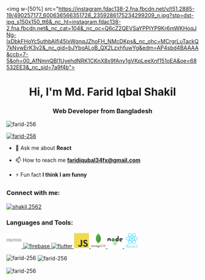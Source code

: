 <img w-[50%] src="https://instagram.fdac138-2.fna.fbcdn.net/v/t51.2885-19/490257177_600636566351728_2359286175234299209_n.jpg?stp=dst-jpg_s150x150_tt6&_nc_ht=instagram.fdac138-2.fna.fbcdn.net&_nc_cat=104&_nc_oc=Q6cZ2QEVSaYPPIYP9Kr6mWKHoqJNg-IxDbkFHoYc5uthbAlfi45lxWqnqJZhoFH_NMcDKps&_nc_ohc=MCrgrLuTackQ7kNvwErK3v2&_nc_gid=bJYboALoB_QX2LzxhfuwYg&edm=AP4sbd4BAAAA&ccb=7-5&oh=00_AfNmnQBl1UyehdNRK1CKnX8x9fAny1gVKpLeeXnf151oEA&oe=68532EE3&_nc_sid=7a9f4b">
<h1 align="center">Hi, I'm Md. Farid Iqbal Shakil</h1>
<h3 align="center">Web Developer from Bangladesh</h3>

<p align="left"> <img src="https://komarev.com/ghpvc/?username=farid-256&label=Profile%20views&color=0e75b6&style=flat" alt="farid-256" /> </p>

<p align="left"> <a href="https://github.com/ryo-ma/github-profile-trophy"><img src="https://github-profile-trophy.vercel.app/?username=farid-256" alt="farid-256" /></a> </p>

- 💬 Ask me about **React**

- 📫 How to reach me **faridiqubal34fx@gmail.com**

- ⚡ Fun fact **I think I am funny**

<h3 align="left">Connect with me:</h3>
<p align="left">
<a href="https://instagram.com/shakil.2562" target="blank"><img align="center" src="https://raw.githubusercontent.com/rahuldkjain/github-profile-readme-generator/master/src/images/icons/Social/instagram.svg" alt="shakil.2562" height="30" width="40" /></a>
</p>

<h3 align="left">Languages and Tools:</h3>
<p align="left"> <a href="https://expressjs.com" target="_blank" rel="noreferrer"> <img src="https://raw.githubusercontent.com/devicons/devicon/master/icons/express/express-original-wordmark.svg" alt="express" width="40" height="40"/> </a> <a href="https://firebase.google.com/" target="_blank" rel="noreferrer"> <img src="https://www.vectorlogo.zone/logos/firebase/firebase-icon.svg" alt="firebase" width="40" height="40"/> </a> <a href="https://flutter.dev" target="_blank" rel="noreferrer"> <img src="https://www.vectorlogo.zone/logos/flutterio/flutterio-icon.svg" alt="flutter" width="40" height="40"/> </a> <a href="https://developer.mozilla.org/en-US/docs/Web/JavaScript" target="_blank" rel="noreferrer"> <img src="https://raw.githubusercontent.com/devicons/devicon/master/icons/javascript/javascript-original.svg" alt="javascript" width="40" height="40"/> </a> <a href="https://www.mongodb.com/" target="_blank" rel="noreferrer"> <img src="https://raw.githubusercontent.com/devicons/devicon/master/icons/mongodb/mongodb-original-wordmark.svg" alt="mongodb" width="40" height="40"/> </a> <a href="https://nodejs.org" target="_blank" rel="noreferrer"> <img src="https://raw.githubusercontent.com/devicons/devicon/master/icons/nodejs/nodejs-original-wordmark.svg" alt="nodejs" width="40" height="40"/> </a> <a href="https://reactjs.org/" target="_blank" rel="noreferrer"> <img src="https://raw.githubusercontent.com/devicons/devicon/master/icons/react/react-original-wordmark.svg" alt="react" width="40" height="40"/> </a> </p>

<p><img align="left" src="https://github-readme-stats.vercel.app/api/top-langs?username=farid-256&show_icons=true&locale=en&layout=compact" alt="farid-256" /></p>

<p>&nbsp;<img align="center" src="https://github-readme-stats.vercel.app/api?username=farid-256&show_icons=true&locale=en" alt="farid-256" /></p>

<p><img align="center" src="https://github-readme-streak-stats.herokuapp.com/?user=farid-256&" alt="farid-256" /></p>


